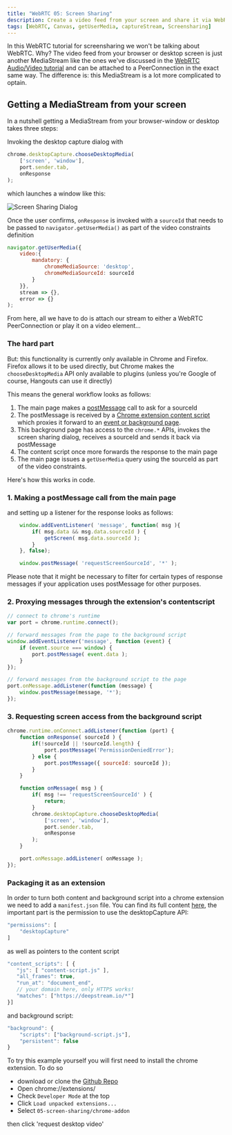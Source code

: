```yaml
---
title: "WebRTC 05: Screen Sharing"
description: Create a video feed from your screen and share it via WebRTC
tags: [WebRTC, Canvas, getUserMedia, captureStream, Screensharing]
---
```


In this WebRTC tutorial for screensharing we won't be talking about WebRTC. Why? The video feed from your browser or desktop screen is just another MediaStream like the ones we've discussed in the [WebRTC Audio/Video tutorial](../webrtc-audio-video) and can be attached to a PeerConnection in the exact same way. The difference is: this MediaStream is a lot more complicated to optain.

## Getting a MediaStream from your screen
In a nutshell getting a MediaStream from your browser-window or desktop takes three steps:

Invoking the desktop capture dialog with

```javascript
chrome.desktopCapture.chooseDesktopMedia(
    ['screen', 'window'],
    port.sender.tab,
    onResponse
);
```

which launches a window like this:

![Screen Sharing Dialog](screen-sharing-dialog.png)

Once the user confirms, `onResponse` is invoked with a `sourceId` that needs to be passed to `navigator.getUserMedia()` as part of the video constraints definition

```javascript
navigator.getUserMedia({
    video:{
        mandatory: {
            chromeMediaSource: 'desktop',
            chromeMediaSourceId: sourceId
        }
    }},
    stream => {},
    error => {}
);
```

From here, all we have to do is attach our stream to either a WebRTC PeerConnection or play it on a video element...

### The hard part
But: this functionality is currently only available in Chrome and Firefox. Firefox allows it to be used directly, but Chrome makes the `chooseDesktopMedia` API only available to plugins (unless you're Google of course, Hangouts can use it directly)

This means the general workflow looks as follows:

1. The main page makes a [postMessage](https://developer.mozilla.org/en-US/docs/Web/API/Window/postMessage) call to ask for a sourceId
2. The postMessage is received by a [Chrome extension content script](https://developer.chrome.com/extensions/content_scripts) which proxies it forward to an [event or background page](https://developer.chrome.com/extensions/event_pages).
3. This background page has access to the `chrome.*` APIs, invokes the screen sharing dialog, receives a sourceId and sends it back via postMessage
4. The content script once more forwards the response to the main page
5. The main page issues a `getUserMedia` query using the sourceId as part of the video constraints.

Here's how this works in code.

### 1. Making a postMessage call from the main page
and setting up a listener for the response looks as follows:
```javascript
    window.addEventListener( 'message', function( msg ){
        if( msg.data && msg.data.sourceId ) {
            getScreen( msg.data.sourceId );
        }
    }, false);

    window.postMessage( 'requestScreenSourceId', '*' );
```
Please note that it might be necessary to filter for certain types of response messages if your application uses postMessage for other purposes.

### 2. Proxying messages through the extension's contentscript
```javascript
// connect to chrome's runtime
var port = chrome.runtime.connect();

// forward messages from the page to the background script
window.addEventListener('message', function (event) {
    if (event.source === window) {
        port.postMessage( event.data );
    }
});

// forward messages from the background script to the page
port.onMessage.addListener(function (message) {
    window.postMessage(message, '*');
});
```

### 3. Requesting screen access from the background script
```javascript
chrome.runtime.onConnect.addListener(function (port) {
    function onResponse( sourceId ) {
        if(!sourceId || !sourceId.length) {
            port.postMessage('PermissionDeniedError');
        } else {
            port.postMessage({ sourceId: sourceId });
        }
    }

    function onMessage( msg ) {
        if( msg !== 'requestScreenSourceId' ) {
            return;
        }
        chrome.desktopCapture.chooseDesktopMedia(
            ['screen', 'window'], 
            port.sender.tab, 
            onResponse
        );
    }

    port.onMessage.addListener( onMessage );
});
```

### Packaging it as an extension
In order to turn both content and background script into a chrome extension we need to add a `manifest.json` file. You can find its full content [here](https://github.com/deepstreamIO/dsh-demo-webrtc-examples/blob/master/05-screen-sharing/chrome-addon/manifest.json), the important part is the permission to use the desktopCapture API:

```javascript
"permissions": [
    "desktopCapture"
]
```

as well as pointers to the content script

```javascript
"content_scripts": [ {
   "js": [ "content-script.js" ],
   "all_frames": true,
   "run_at": "document_end",
   // your domain here, only HTTPS works!
   "matches": ["https://deepstream.io/*"]
}]
```

and background script:

```javascript
"background": {
    "scripts": ["background-script.js"],
    "persistent": false
}
```

To try this example yourself you will first need to install the chrome extension. To do so

<a name="install-addon"></a>
- download or clone the [Github Repo](https://github.com/deepstreamIO/dsh-demo-webrtc-examples)
- Open chrome://extensions/
- Check `Developer Mode` at the top
- Click `Load unpacked extensions...`
- Select `05-screen-sharing/chrome-addon`

then click 'request desktop video'
